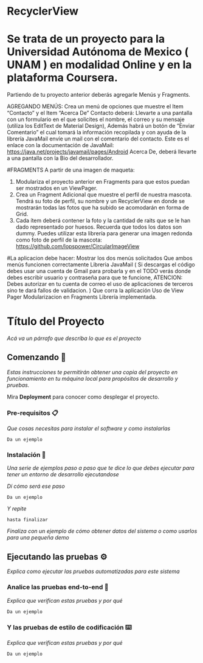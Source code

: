 # RecyclerView
# Se trata de un proyecto para la Universidad Autónoma de Mexico ( UNAM ) en modalidad Online y en la plataforma Coursera.
Partiendo de tu proyecto anterior deberás agregarle Menús y Fragments.

AGREGANDO MENÚS:
Crea un menú de opciones que muestre el Item “Contacto” y el Item “Acerca De”
Contacto deberá:
Llevarte a una pantalla con un formulario en el que solicites el nombre, el correo y su mensaje (utiliza los EditText de Material Design),
Además habrá un botón de “Enviar Comentario” el cual tomará la información recopilada y con ayuda de la librería JavaMail envíe un mail con el comentario del contacto.
Este es el enlace con la documentación de JavaMail: https://java.net/projects/javamail/pages/Android
Acerca De, deberá llevarte a una pantalla con la Bio del desarrollador.

#FRAGMENTS
A partir de una imagen de maqueta:
1. Modulariza el proyecto anterior en Fragments para que estos puedan ser mostrados en un ViewPager.
2. Crea un Fragment Adicional que muestre el perfil de nuestra mascota. Tendrá su foto de perfil, 
su nombre y un RecyclerView en donde se mostrarán todas las fotos que ha subido se acomodarán en forma de Grid.
3. Cada ítem deberá contener la foto y la cantidad de raits que se le han dado representado por huesos.
Recuerda que todos los datos son dummy.
Puedes utilizar esta librería para generar una imagen redonda como foto de perfil de la mascota:
https://github.com/lopspower/CircularImageView

#La aplicacion debe hacer:
Mostrar los dos menús solicitados
Que ambos menús funcionen correctamente
Libreria JavaMail ( Si descargas el código debes usar una cuenta de Gmail para probarla y en el TODO verás donde debes escribir usuario
y contraseña para que te funcione, ATENCION: Debes autorizar en tu cuenta de correo el uso de aplicaciones de terceros sino te dará 
fallos de validacion. )
Que corra la aplicación
Uso de View Pager
Modularizacion en Fragments
Librería implementada.
# Título del Proyecto

_Acá va un párrafo que describa lo que es el proyecto_

## Comenzando 🚀

_Estas instrucciones te permitirán obtener una copia del proyecto en funcionamiento en tu máquina local para propósitos de desarrollo y pruebas._

Mira **Deployment** para conocer como desplegar el proyecto.


### Pre-requisitos 📋

_Que cosas necesitas para instalar el software y como instalarlas_

```
Da un ejemplo
```

### Instalación 🔧

_Una serie de ejemplos paso a paso que te dice lo que debes ejecutar para tener un entorno de desarrollo ejecutandose_

_Dí cómo será ese paso_

```
Da un ejemplo
```

_Y repite_

```
hasta finalizar
```

_Finaliza con un ejemplo de cómo obtener datos del sistema o como usarlos para una pequeña demo_

## Ejecutando las pruebas ⚙️

_Explica como ejecutar las pruebas automatizadas para este sistema_

### Analice las pruebas end-to-end 🔩

_Explica que verifican estas pruebas y por qué_

```
Da un ejemplo
```

### Y las pruebas de estilo de codificación ⌨️

_Explica que verifican estas pruebas y por qué_

```
Da un ejemplo
```
